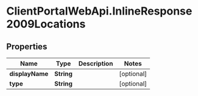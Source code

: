 # ClientPortalWebApi.InlineResponse2009Locations

## Properties
Name | Type | Description | Notes
------------ | ------------- | ------------- | -------------
**displayName** | **String** |  | [optional] 
**type** | **String** |  | [optional] 


